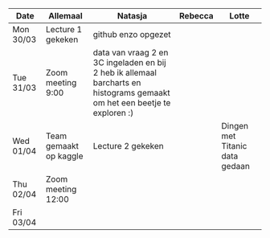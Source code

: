 Date | Allemaal | Natasja | Rebecca | Lotte
--- | --- | --- | --- | ---
Mon 30/03 | Lecture 1 gekeken | github enzo opgezet | |
Tue 31/03 | Zoom meeting 9:00 | data van vraag 2 en 3C ingeladen en bij 2 heb ik allemaal barcharts en histograms gemaakt om het een beetje te exploren :) | |
Wed 01/04 | Team gemaakt op kaggle | Lecture 2 gekeken | | Dingen met Titanic data gedaan
Thu 02/04 | Zoom meeting 12:00 | | |
Fri 03/04 | | | |
